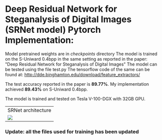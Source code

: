 # Deep Residual Network for Steganalysis of Digital Images (SRNet model) Pytorch Implementation:

Model pretrained weights are in *checkpoints* directory
The model is trained on the S-Uniward 0.4bpp in the same setting as reported in the paper:
"Deep Residual Network for Steganalysis of Digital Images"
The model can be tested using the file test.py
The tensorflow code of the same can be found at: http://dde.binghamton.edu/download/feature_extractors/

The test accuracy reported in the paper is **89.77%**. My implementation achieved **89.43%** on S-Uniward 0.4bpp.

The model is trained and tested on Tesla V-100-DGX with 32GB GPU.



<table>
  <tr>
    <td align="center">SRNet architecture</td>
  </tr>
  <tr>
    <td valign="top"><img src="srnet.png"></td>
  </tr>
 </table>

 ### Update: all the files used for training has been updated
